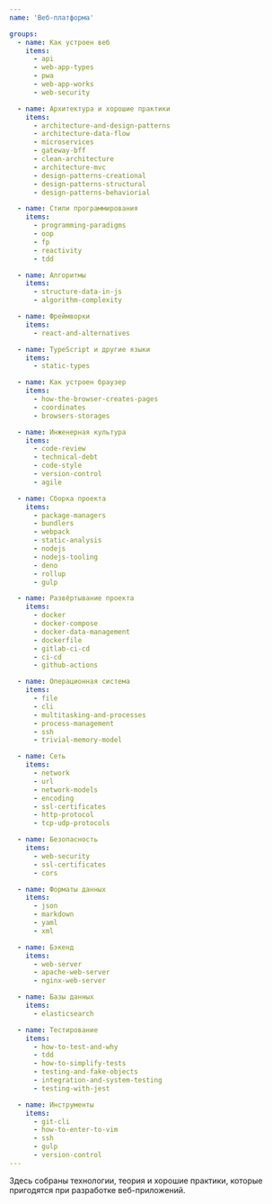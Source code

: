 ```yaml
---
name: 'Веб-платформа'

groups:
  - name: Как устроен веб
    items:
      - api
      - web-app-types
      - pwa
      - web-app-works
      - web-security

  - name: Архитектура и хорошие практики
    items:
      - architecture-and-design-patterns
      - architecture-data-flow
      - microservices
      - gateway-bff
      - clean-architecture
      - architecture-mvc
      - design-patterns-creational
      - design-patterns-structural
      - design-patterns-behaviorial

  - name: Стили программирования
    items:
      - programming-paradigms
      - oop
      - fp
      - reactivity
      - tdd

  - name: Алгоритмы
    items:
      - structure-data-in-js
      - algorithm-complexity

  - name: Фреймворки
    items:
      - react-and-alternatives

  - name: TypeScript и другие языки
    items:
      - static-types

  - name: Как устроен браузер
    items:
      - how-the-browser-creates-pages
      - coordinates
      - browsers-storages

  - name: Инженерная культура
    items:
      - code-review
      - technical-debt
      - code-style
      - version-control
      - agile

  - name: Сборка проекта
    items:
      - package-managers
      - bundlers
      - webpack
      - static-analysis
      - nodejs
      - nodejs-tooling
      - deno
      - rollup
      - gulp

  - name: Развёртывание проекта
    items:
      - docker
      - docker-compose
      - docker-data-management
      - dockerfile
      - gitlab-ci-cd
      - ci-cd
      - github-actions

  - name: Операционная система
    items:
      - file
      - cli
      - multitasking-and-processes
      - process-management
      - ssh
      - trivial-memory-model

  - name: Сеть
    items:
      - network
      - url
      - network-models
      - encoding
      - ssl-certificates
      - http-protocol
      - tcp-udp-protocols

  - name: Безопасность
    items:
      - web-security
      - ssl-certificates
      - cors

  - name: Форматы данных
    items:
      - json
      - markdown
      - yaml
      - xml

  - name: Бэкенд
    items:
      - web-server
      - apache-web-server
      - nginx-web-server

  - name: Базы данных
    items:
      - elasticsearch

  - name: Тестирование
    items:
      - how-to-test-and-why
      - tdd
      - how-to-simplify-tests
      - testing-and-fake-objects
      - integration-and-system-testing
      - testing-with-jest

  - name: Инструменты
    items:
      - git-cli
      - how-to-enter-to-vim
      - ssh
      - gulp
      - version-control
---
```


Здесь собраны технологии, теория и хорошие практики, которые пригодятся при разработке веб-приложений.
